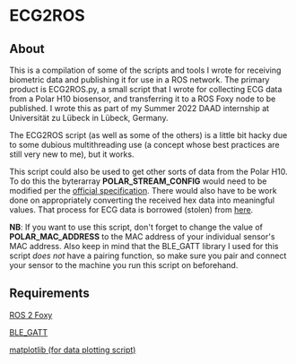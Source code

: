 # ECG2ROS

## About

This is a compilation of some of the scripts and tools I wrote for receiving biometric data and publishing it for use in a ROS network. The primary product is ECG2ROS.py, a small script that I wrote for collecting ECG data from a Polar H10 biosensor, and transferring it to a ROS Foxy node to be published. I wrote this as part of my Summer 2022 DAAD internship at Universität zu Lübeck in Lübeck, Germany.

The ECG2ROS script (as well as some of the others) is a little bit hacky due to some dubious multithreading use (a concept whose best practices are still very new to me), but it works. 

This script could also be used to get other sorts of data from the Polar H10. To do this the byterarray **POLAR_STREAM_CONFIG** would need to be modified per the [official specification](https://github.com/polarofficial/polar-ble-sdk/blob/master/technical_documentation/Polar_Measurement_Data_Specification.pdf). There would also have to be work done on appropriately converting the received hex data into meaningful values. That process for ECG data is borrowed (stolen) from [here](https://github.com/markspan/PolarBand2lsl/blob/main/Polar2LSL.py).


**NB**: If you want to use this script, don't forget to change the value of **POLAR_MAC_ADDRESS** to the MAC address of your individual sensor's MAC address. Also keep in mind that the BLE_GATT library I used for this script *does not* have a pairing function, so make sure you pair and connect your sensor to the machine you run this script on beforehand.

## Requirements
[ROS 2 Foxy](https://docs.ros.org/en/foxy/Installation.html)

[BLE_GATT](https://github.com/ukBaz/BLE_GATT)

[matplotlib (for data plotting script)](https://matplotlib.org/)
